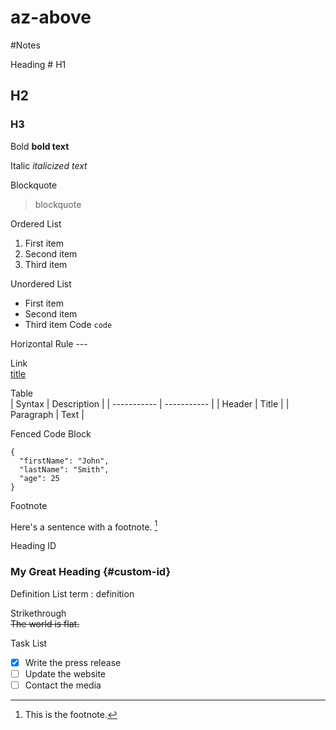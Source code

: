 # az-above

#Notes

Heading	# H1
## H2
### H3
Bold	**bold text**

Italic	*italicized text*

Blockquote	
> blockquote

Ordered List
1. First item
2. Second item
3. Third item

Unordered List	
- First item
- Second item
- Third item
Code	`code`

Horizontal Rule	---

Link	
[title](https://www.example.com)

Table	
| Syntax | Description |
| ----------- | ----------- |
| Header | Title |
| Paragraph | Text |

Fenced Code Block	
```
{
  "firstName": "John",
  "lastName": "Smith",
  "age": 25
}
```
Footnote	

Here's a sentence with a footnote. [^1]


[^1]: This is the footnote.

Heading ID	
### My Great Heading {#custom-id}

Definition List	
term : definition

Strikethrough	
~~The world is flat.~~

Task List	
- [x] Write the press release
- [ ] Update the website
- [ ] Contact the media
